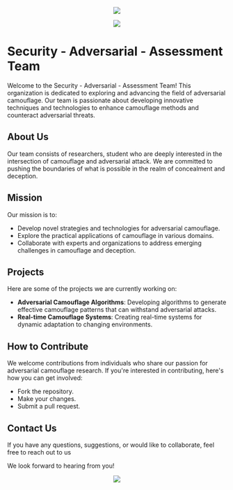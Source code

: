 <!-- https://github.com/kyechan99/capsule-render -->
<p align="center">
<img src="https://capsule-render.vercel.app/api?type=waving&color=timeGradient&height=300&&section=header&text=HI%20THERE!&fontSize=90&fontAlign=50&fontAlignY=30&desc=Security%20-%20Adversarial%20-%20Assessment!&descAlign=50&descSize=30&descAlignY=60&animation=twinkling" />
</p>

<!-- https://github.com/DenverCoder1/readme-typing-svg -->
<p align="center">
<img src="https://readme-typing-svg.demolab.com?font=Orbitron&size=25&pause=2500&center=true&vCenter=true&random=false&width=600&lines=Welcome+to+out+organizations+profile+page!" />
</p>

# Security - Adversarial - Assessment Team

Welcome to the Security - Adversarial - Assessment Team!   This organization is dedicated to exploring and advancing the field of adversarial camouflage.   Our team is passionate about developing innovative techniques and technologies to enhance camouflage methods and counteract adversarial threats.

## About Us

Our team consists of researchers, student who are deeply interested in the intersection of camouflage and adversarial attack.   We are committed to pushing the boundaries of what is possible in the realm of concealment and deception.

## Mission

Our mission is to:

- Develop novel strategies and technologies for adversarial camouflage.
- Explore the practical applications of camouflage in various domains.
- Collaborate with experts and organizations to address emerging challenges in camouflage and deception.

## Projects

Here are some of the projects we are currently working on:

- **Adversarial Camouflage Algorithms**: Developing algorithms to generate effective camouflage patterns that can withstand adversarial attacks.
- **Real-time Camouflage Systems**: Creating real-time systems for dynamic adaptation to changing environments.

## How to Contribute

We welcome contributions from individuals who share our passion for adversarial camouflage research.   If you're interested in contributing, here's how you can get involved:

- Fork the repository.
- Make your changes.
- Submit a pull request.

## Contact Us

If you have any questions, suggestions, or would like to collaborate, feel free to reach out to us

We look forward to hearing from you!

<p align="center">
<img src="https://capsule-render.vercel.app/api?type=waving&color=timeGradient&height=300&&section=footer&text=THE%20END!&fontSize=90&fontAlign=50&fontAlignY=70&desc=Hope%20your%20program%20is%20bug-free!&descAlign=50&descSize=30&descAlignY=40&animation=twinkling" />
</p>

